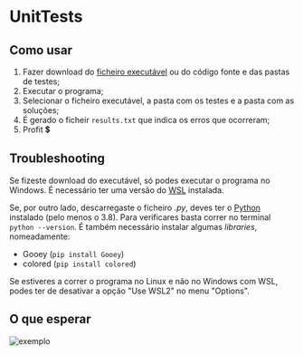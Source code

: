 # UnitTests

## Como usar

1. Fazer download do [ficheiro executável](https://github.com/ArmindoFlores/AirRoutesUT/releases/download/v1.0/UnitTests.exe) ou do código fonte e das pastas de testes;
2. Executar o programa;
3. Selecionar o ficheiro executável, a pasta com os testes e a pasta com as soluções;
4. É gerado o ficheir `results.txt` que indica os erros que ocorreram; 
5. Profit 💲

## Troubleshooting

Se fizeste download do executável, só podes executar o programa no Windows. É necessário ter uma versão do [WSL](https://docs.microsoft.com/en-us/windows/wsl/install-win10) instalada. 

Se, por outro lado, descarregaste o ficheiro _.py_, deves ter o [Python](https://www.python.org/) instalado (pelo menos o 3.8). Para verificares basta correr no terminal `python --version`. É também necessário instalar algumas _libraries_, nomeadamente:

* Gooey (`pip install Gooey`)
* colored (`pip install colored`)

Se estiveres a correr o programa no Linux e não no Windows com WSL, podes ter de desativar a opção "Use WSL2" no menu "Options".

## O que esperar
![exemplo](https://i.imgur.com/nGaphrH.png)